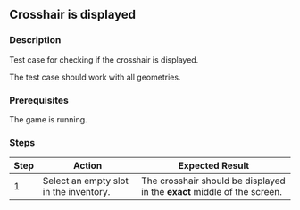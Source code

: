 ## Crosshair is displayed 

### Description
Test case for checking if the crosshair is displayed.

The test case should work with all geometries.

### Prerequisites
The game is running. 

### Steps
| Step | Action | Expected Result |
| -------- | -------- | -------- |
| 1 | Select an empty slot in the inventory. | The crosshair should be displayed in the **exact** middle of the screen. |
